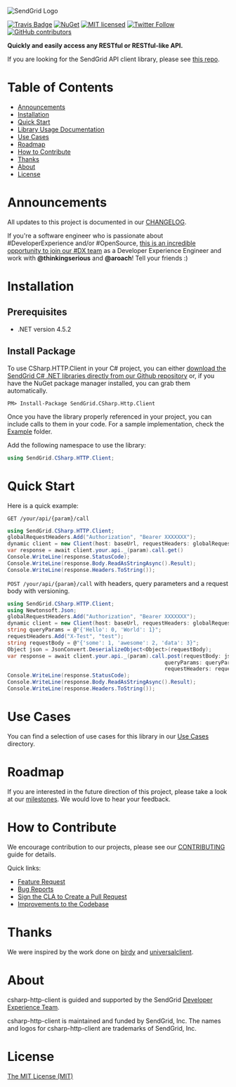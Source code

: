 ![SendGrid Logo](https://uiux.s3.amazonaws.com/2016-logos/email-logo%402x.png)

[![Travis Badge](https://travis-ci.org/sendgrid/csharp-http-client.svg?branch=master)](https://travis-ci.org/sendgrid/csharp-http-client)
[![NuGet](https://img.shields.io/nuget/v/SendGrid.CSharp.Http.Client.svg)](https://www.nuget.org/packages/SendGrid.CSharp.HTTP.Client)
[![MIT licensed](https://img.shields.io/badge/license-MIT-blue.svg)](./LICENSE.txt)
[![Twitter Follow](https://img.shields.io/twitter/follow/sendgrid.svg?style=social&label=Follow)](https://twitter.com/sendgrid)
[![GitHub contributors](https://img.shields.io/github/contributors/sendgrid/csharp-http-client.svg)](https://github.com/sendgrid/csharp-http-client/graphs/contributors)

**Quickly and easily access any RESTful or RESTful-like API.**

If you are looking for the SendGrid API client library, please see [this repo](https://github.com/sendgrid/sendgrid-csharp).

# Table of Contents

* [Announcements](#announcements)
* [Installation](#installation)
* [Quick Start](#quick-start)
* [Library Usage Documentation](USAGE.md)
* [Use Cases](#use-cases)
* [Roadmap](#roadmap)
* [How to Contribute](#contribute)
* [Thanks](#thanks)
* [About](#about)
* [License](#license)

<a name="announcements"></a>
# Announcements

All updates to this project is documented in our [CHANGELOG](https://github.com/sendgrid/csharp-http-client/blob/master/CHANGELOG.md).

If you're a software engineer who is passionate about #DeveloperExperience and/or #OpenSource, [this is an incredible opportunity to join our #DX team](https://sendgrid.com/careers/role/1421152/?gh_jid=1421152) as a Developer Experience Engineer and work with **@thinkingserious** and **@aroach**! Tell your friends :)

<a name="installation"></a>
# Installation

## Prerequisites

- .NET version 4.5.2

## Install Package

To use CSharp.HTTP.Client in your C# project, you can either <a href="https://github.com/sendgrid/csharp-http-client.git">download the SendGrid C# .NET libraries directly from our Github repository</a> or, if you have the NuGet package manager installed, you can grab them automatically.

```
PM> Install-Package SendGrid.CSharp.Http.Client
```

Once you have the library properly referenced in your project, you can include calls to them in your code.
For a sample implementation, check the [Example](https://github.com/sendgrid/csharp-http-client/tree/master/Example) folder.

Add the following namespace to use the library:
```csharp
using SendGrid.CSharp.HTTP.Client;
```

<a name="quick-start"></a>
# Quick Start

Here is a quick example:

`GET /your/api/{param}/call`

```csharp
using SendGrid.CSharp.HTTP.Client;
globalRequestHeaders.Add("Authorization", "Bearer XXXXXXX");
dynamic client = new Client(host: baseUrl, requestHeaders: globalRequestHeaders);
var response = await client.your.api._(param).call.get()
Console.WriteLine(response.StatusCode);
Console.WriteLine(response.Body.ReadAsStringAsync().Result);
Console.WriteLine(response.Headers.ToString());
```

`POST /your/api/{param}/call` with headers, query parameters and a request body with versioning.

```csharp
using SendGrid.CSharp.HTTP.Client;
using Newtonsoft.Json;
globalRequestHeaders.Add("Authorization", "Bearer XXXXXXX");
dynamic client = new Client(host: baseUrl, requestHeaders: globalRequestHeaders);
string queryParams = @"{'Hello': 0, 'World': 1}";
requestHeaders.Add("X-Test", "test");
string requestBody = @"{'some': 1, 'awesome': 2, 'data': 3}";
Object json = JsonConvert.DeserializeObject<Object>(requestBody);
var response = await client.your.api._(param).call.post(requestBody: json.ToString(),
                                                  queryParams: queryParams,
                                                  requestHeaders: requestHeaders)
Console.WriteLine(response.StatusCode);
Console.WriteLine(response.Body.ReadAsStringAsync().Result);
Console.WriteLine(response.Headers.ToString());
```

<a name="use-cases"></a>
# Use Cases

You can find a selection of use cases for this library in our [Use Cases](/UseCases/README.md) directory.

<a name="roadmap"></a>
# Roadmap

If you are interested in the future direction of this project, please take a look at our [milestones](https://github.com/sendgrid/csharp-http-client/milestones). We would love to hear your feedback.

<a name="contribute"></a>
# How to Contribute

We encourage contribution to our projects, please see our [CONTRIBUTING](https://github.com/sendgrid/csharp-http-client/blob/master/CONTRIBUTING.md) guide for details.

Quick links:

- [Feature Request](https://github.com/sendgrid/csharp-http-client/blob/master/CONTRIBUTING.mdCONTRIBUTING.md#feature-request)
- [Bug Reports](https://github.com/sendgrid/csharp-http-client/blob/master/CONTRIBUTING.md#submit-a-bug-report)
- [Sign the CLA to Create a Pull Request](https://github.com/sendgrid/csharp-http-client/blob/master/CONTRIBUTING.md#cla)
- [Improvements to the Codebase](https://github.com/sendgrid/csharp-http-client/blob/master/CONTRIBUTING.md#improvements-to-the-codebase)

<a name="thanks"></a>
# Thanks

We were inspired by the work done on [birdy](https://github.com/inueni/birdy) and [universalclient](https://github.com/dgreisen/universalclient).

<a name="about"></a>
# About

csharp-http-client is guided and supported by the SendGrid [Developer Experience Team](mailto:dx@sendgrid.com).

csharp-http-client is maintained and funded by SendGrid, Inc. The names and logos for csharp-http-client are trademarks of SendGrid, Inc.

# License
[The MIT License (MIT)](LICENSE.txt)
